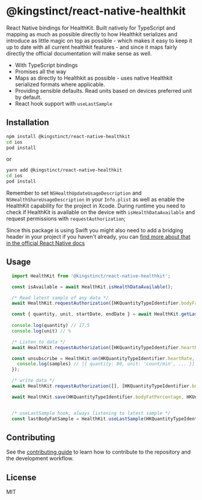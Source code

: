 # @kingstinct/react-native-healthkit

React Native bindings for HealthKit. Built natively for TypeScript and mapping as much as possible directly to how Healthkit serializes and introduce as little magic on top as possible - which makes it easy to keep it up to date with all current healthkit features - and since it maps fairly directly the official documentation will make sense as well.

* With TypeScript bindings
* Promises all the way
* Maps as directly to Healthkit as possible - uses native Healthkit serialized formats where applicable.
* Providing sensible defaults. Read units based on devices preferred unit by default.
* React hook support with `useLastSample`

## Installation

```sh
npm install @kingstinct/react-native-healthkit
cd ios
pod install
```

or

```sh
yarn add @kingstinct/react-native-healthkit
cd ios
pod install
```

Remember to set `NSHealthUpdateUsageDescription` and `NSHealthShareUsageDescription` in your `Info.plist` as well as enable the HealthKit capability for the project in Xcode. During runtime you need to check if HealthKit is available on the device with `isHealthDataAvailable` and request permissions with `requestAuthorization`;

Since this package is using Swift you might also need to add a bridging header in your project if you haven't already, you can [find more about that in the official React Native docs](https://reactnative.dev/docs/native-modules-ios#exporting-swift)

## Usage

```TypeScript
  import HealthKit from '@kingstinct/react-native-healthkit';

  const isAvailable = await HealthKit.isHealthDataAvailable();

  /* Read latest sample of any data */
  await HealthKit.requestAuthorization([HKQuantityTypeIdentifier.bodyFatPercentage]); // request read permission for bodyFatPercentage

  const { quantity, unit, startDate, endDate } = await HealthKit.getLastSample(HKQuantityTypeIdentifier.bodyFatPercentage); // read latest sample
  
  console.log(quantity) // 17.5
  console.log(unit) // %

  /* Listen to data */
  await HealthKit.requestAuthorization([HKQuantityTypeIdentifier.heartRate]); // request read permission for bodyFatPercentage

  const unsubscribe = HealthKit.on(HKQuantityTypeIdentifier.heartRate, (samples) => {
    console.log(samples) // |{ quantity: 80, unit: 'count/min', ... }]
  });

  /* write data */
  await HealthKit.requestAuthorization([], [HKQuantityTypeIdentifier.bodyFatPercentage]); // request write permission for bodyFatPercentage

  await HealthKit.save(HKQuantityTypeIdentifier.bodyFatPercentage, HKUnitNonSI.Percent, 15.7); // write data


  /* useLastSample hook, always listening to latest sample */
  const lastBodyFatSample = HealthKit.useLastSample(HKQuantityTypeIdentifier.bodyFatPercentage);
```

## Contributing

See the [contributing guide](CONTRIBUTING.md) to learn how to contribute to the repository and the development workflow.

## License

MIT
